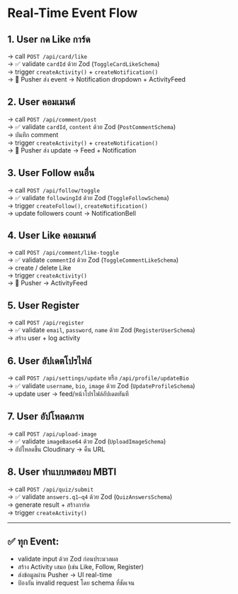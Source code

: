 # Real-Time Event Flow

## 1. User กด Like การ์ด
→ call `POST /api/card/like`  
→ ✅ validate `cardId` ด้วย Zod (`ToggleCardLikeSchema`)  
→ trigger `createActivity()` + `createNotification()`  
→ 🔄 Pusher ส่ง event → Notification dropdown + ActivityFeed

## 2. User คอมเมนต์
→ call `POST /api/comment/post`  
→ ✅ validate `cardId`, `content` ด้วย Zod (`PostCommentSchema`)  
→ บันทึก comment  
→ trigger `createActivity()` + `createNotification()`  
→ 🔄 Pusher ส่ง update → Feed + Notification

## 3. User Follow คนอื่น
→ call `POST /api/follow/toggle`  
→ ✅ validate `followingId` ด้วย Zod (`ToggleFollowSchema`)  
→ trigger `createFollow()`, `createNotification()`  
→ update followers count → NotificationBell

## 4. User Like คอมเมนต์
→ call `POST /api/comment/like-toggle`  
→ ✅ validate `commentId` ด้วย Zod (`ToggleCommentLikeSchema`)  
→ create / delete Like  
→ trigger `createActivity()`  
→ 🔄 Pusher → ActivityFeed

## 5. User Register
→ call `POST /api/register`  
→ ✅ validate `email`, `password`, `name` ด้วย Zod (`RegisterUserSchema`)  
→ สร้าง user + log activity

## 6. User อัปเดตโปรไฟล์
→ call `POST /api/settings/update` หรือ `/api/profile/updateBio`  
→ ✅ validate `username`, `bio`, `image` ด้วย Zod (`UpdateProfileSchema`)  
→ update user → feed/หน้าโปรไฟล์อัปเดตทันที

## 7. User อัปโหลดภาพ
→ call `POST /api/upload-image`  
→ ✅ validate `imageBase64` ด้วย Zod (`UploadImageSchema`)  
→ อัปโหลดขึ้น Cloudinary → คืน URL

## 8. User ทำแบบทดสอบ MBTI
→ call `POST /api/quiz/submit`  
→ ✅ validate `answers.q1–q4` ด้วย Zod (`QuizAnswersSchema`)  
→ generate result + สร้างการ์ด  
→ trigger `createActivity()`  

---

## ✅ ทุก Event:
- validate input ด้วย Zod ก่อนประมวลผล
- สร้าง Activity เสมอ (เช่น Like, Follow, Register)
- ส่งข้อมูลผ่าน Pusher → UI real-time
- ป้องกัน invalid request โดย schema ที่ชัดเจน

